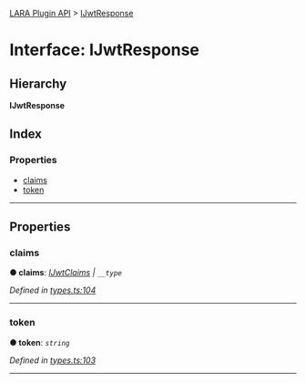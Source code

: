 [LARA Plugin API](../README.md) > [IJwtResponse](../interfaces/ijwtresponse.md)

# Interface: IJwtResponse

## Hierarchy

**IJwtResponse**

## Index

### Properties

* [claims](ijwtresponse.md#claims)
* [token](ijwtresponse.md#token)

---

## Properties

<a id="claims"></a>

###  claims

**● claims**: *[IJwtClaims](ijwtclaims.md) \| `__type`*

*Defined in [types.ts:104](https://github.com/concord-consortium/lara/blob/c6470a88/lara-typescript/src/plugin-api/types.ts#L104)*

___
<a id="token"></a>

###  token

**● token**: *`string`*

*Defined in [types.ts:103](https://github.com/concord-consortium/lara/blob/c6470a88/lara-typescript/src/plugin-api/types.ts#L103)*

___

